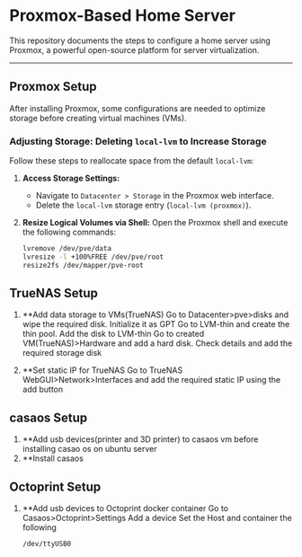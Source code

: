 # Proxmox-Based Home Server

This repository documents the steps to configure a home server using Proxmox, a powerful open-source platform for server virtualization.

---

## Proxmox Setup

After installing Proxmox, some configurations are needed to optimize storage before creating virtual machines (VMs).

### Adjusting Storage: Deleting `local-lvm` to Increase Storage

Follow these steps to reallocate space from the default `local-lvm`:

1. **Access Storage Settings:**
   - Navigate to `Datacenter > Storage` in the Proxmox web interface.
   - Delete the `local-lvm` storage entry (`local-lvm (proxmox)`).

2. **Resize Logical Volumes via Shell:**
   Open the Proxmox shell and execute the following commands:
   ```bash
   lvremove /dev/pve/data
   lvresize -l +100%FREE /dev/pve/root
   resize2fs /dev/mapper/pve-root

 ## TrueNAS Setup  
1. **Add data storage to VMs(TrueNAS)
   Go to Datacenter>pve>disks and wipe the required disk. Initialize it as GPT
   Go to LVM-thin and create the thin pool. Add the disk to LVM-thin
   Go to created VM(TrueNAS)>Hardware and add a hard disk. Check details and add the required storage disk

2. **Set static IP for TrueNAS
   Go to TrueNAS WebGUI>Network>Interfaces and add the required static IP using the add button

 ## casaos Setup  
1. **Add usb devices(printer and 3D printer) to casaos vm before installing casao os on ubuntu server
2. **Install casaos
   
 ## Octoprint Setup  
1. **Add usb devices to Octoprint docker container
   Go to Casaos>Octoprint>Settings
   Add a device
   Set the Host and container the following
   ```bash
   /dev/ttyUSB0
   
   




